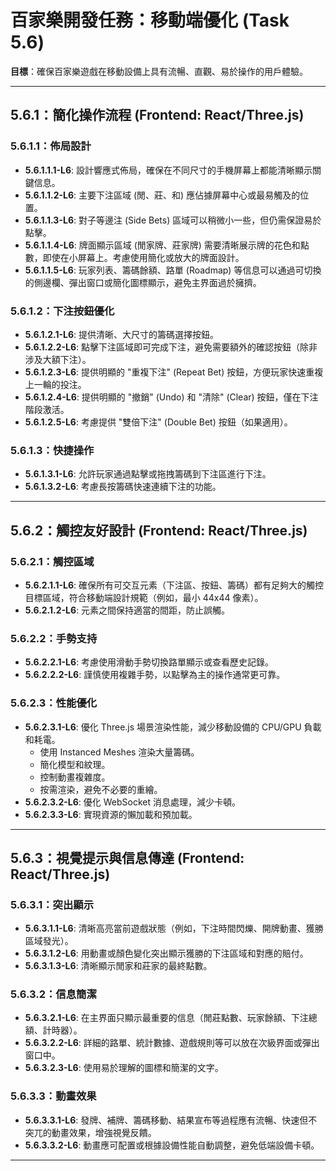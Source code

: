 # 百家樂開發任務：移動端優化 (Task 5.6)

**目標**：確保百家樂遊戲在移動設備上具有流暢、直觀、易於操作的用戶體驗。

---

## 5.6.1：簡化操作流程 (Frontend: React/Three.js)

### 5.6.1.1：佈局設計
-   **5.6.1.1.1-L6**: 設計響應式佈局，確保在不同尺寸的手機屏幕上都能清晰顯示關鍵信息。
-   **5.6.1.1.2-L6**: 主要下注區域 (閒、莊、和) 應佔據屏幕中心或最易觸及的位置。
-   **5.6.1.1.3-L6**: 對子等邊注 (Side Bets) 區域可以稍微小一些，但仍需保證易於點擊。
-   **5.6.1.1.4-L6**: 牌面顯示區域 (閒家牌、莊家牌) 需要清晰展示牌的花色和點數，即使在小屏幕上。考慮使用簡化或放大的牌面設計。
-   **5.6.1.1.5-L6**: 玩家列表、籌碼餘額、路單 (Roadmap) 等信息可以通過可切換的側邊欄、彈出窗口或簡化圖標顯示，避免主界面過於擁擠。

### 5.6.1.2：下注按鈕優化
-   **5.6.1.2.1-L6**: 提供清晰、大尺寸的籌碼選擇按鈕。
-   **5.6.1.2.2-L6**: 點擊下注區域即可完成下注，避免需要額外的確認按鈕（除非涉及大額下注）。
-   **5.6.1.2.3-L6**: 提供明顯的 "重複下注" (Repeat Bet) 按鈕，方便玩家快速重複上一輪的投注。
-   **5.6.1.2.4-L6**: 提供明顯的 "撤銷" (Undo) 和 "清除" (Clear) 按鈕，僅在下注階段激活。
-   **5.6.1.2.5-L6**: 考慮提供 "雙倍下注" (Double Bet) 按鈕（如果適用）。

### 5.6.1.3：快捷操作
-   **5.6.1.3.1-L6**: 允許玩家通過點擊或拖拽籌碼到下注區進行下注。
-   **5.6.1.3.2-L6**: 考慮長按籌碼快速連續下注的功能。

---

## 5.6.2：觸控友好設計 (Frontend: React/Three.js)

### 5.6.2.1：觸控區域
-   **5.6.2.1.1-L6**: 確保所有可交互元素（下注區、按鈕、籌碼）都有足夠大的觸控目標區域，符合移動端設計規範（例如，最小 44x44 像素）。
-   **5.6.2.1.2-L6**: 元素之間保持適當的間距，防止誤觸。

### 5.6.2.2：手勢支持
-   **5.6.2.2.1-L6**: 考慮使用滑動手勢切換路單顯示或查看歷史記錄。
-   **5.6.2.2.2-L6**: 謹慎使用複雜手勢，以點擊為主的操作通常更可靠。

### 5.6.2.3：性能優化
-   **5.6.2.3.1-L6**: 優化 Three.js 場景渲染性能，減少移動設備的 CPU/GPU 負載和耗電。
    -   使用 Instanced Meshes 渲染大量籌碼。
    -   簡化模型和紋理。
    -   控制動畫複雜度。
    -   按需渲染，避免不必要的重繪。
-   **5.6.2.3.2-L6**: 優化 WebSocket 消息處理，減少卡頓。
-   **5.6.2.3.3-L6**: 實現資源的懶加載和預加載。

---

## 5.6.3：視覺提示與信息傳達 (Frontend: React/Three.js)

### 5.6.3.1：突出顯示
-   **5.6.3.1.1-L6**: 清晰高亮當前遊戲狀態（例如，下注時間閃爍、開牌動畫、獲勝區域發光）。
-   **5.6.3.1.2-L6**: 用動畫或顏色變化突出顯示獲勝的下注區域和對應的賠付。
-   **5.6.3.1.3-L6**: 清晰顯示閒家和莊家的最終點數。

### 5.6.3.2：信息簡潔
-   **5.6.3.2.1-L6**: 在主界面只顯示最重要的信息（閒莊點數、玩家餘額、下注總額、計時器）。
-   **5.6.3.2.2-L6**: 詳細的路單、統計數據、遊戲規則等可以放在次級界面或彈出窗口中。
-   **5.6.3.2.3-L6**: 使用易於理解的圖標和簡潔的文字。

### 5.6.3.3：動畫效果
-   **5.6.3.3.1-L6**: 發牌、補牌、籌碼移動、結果宣布等過程應有流暢、快速但不突兀的動畫效果，增強視覺反饋。
-   **5.6.3.3.2-L6**: 動畫應可配置或根據設備性能自動調整，避免低端設備卡頓。

--- 